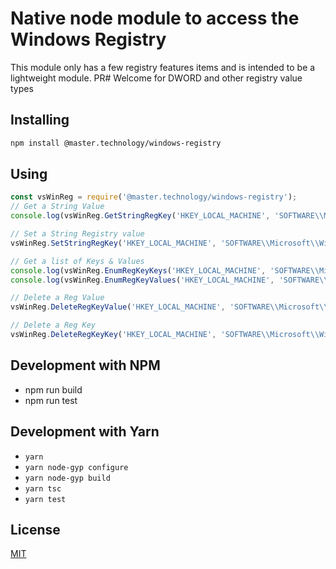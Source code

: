 # Native node module to access the Windows Registry
This module only has a few registry features items and is intended to be a lightweight module.
PR# Welcome for DWORD and other registry value types

## Installing

```sh
npm install @master.technology/windows-registry
```

## Using

```javascript
const vsWinReg = require('@master.technology/windows-registry');
// Get a String Value
console.log(vsWinReg.GetStringRegKey('HKEY_LOCAL_MACHINE', 'SOFTWARE\\Microsoft\\Windows\\CurrentVersion', 'ProgramFilesPath'));

// Set a String Registry value
vsWinReg.SetStringRegKey('HKEY_LOCAL_MACHINE', 'SOFTWARE\\Microsoft\\Windows\\CurrentVersion', 'COOLNESS', 'I am Cool');

// Get a list of Keys & Values
console.log(vsWinReg.EnumRegKeyKeys('HKEY_LOCAL_MACHINE', 'SOFTWARE\\Microsoft\\Windows\\CurrentVersion'));
console.log(vsWinReg.EnumRegKeyValues('HKEY_LOCAL_MACHINE', 'SOFTWARE\\Microsoft\\Windows\\CurrentVersion'));

// Delete a Reg Value
vsWinReg.DeleteRegKeyValue('HKEY_LOCAL_MACHINE', 'SOFTWARE\\Microsoft\\Windows\\CurrentVersion', 'COOLNESS');

// Delete a Reg Key
vsWinReg.DeleteRegKeyKey('HKEY_LOCAL_MACHINE', 'SOFTWARE\\Microsoft\\Windows\\CurrentVersion', 'SOME_KEY_NAME');
```
## Development with NPM
* npm run build
* npm run test

## Development with Yarn
 * `yarn`
 * `yarn node-gyp configure`
 * `yarn node-gyp build`
 * `yarn tsc`
 * `yarn test`




## License
[MIT](https://github.com/Microsoft/vscode-windows-registry/blob/master/License.txt)


